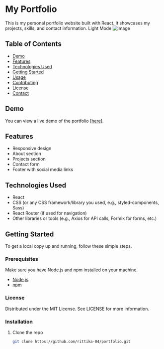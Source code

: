 # My Portfolio

This is my personal portfolio website built with React. It showcases my projects, skills, and contact information.
Light Mode
![image](https://github.com/user-attachments/assets/87fbc136-2ab5-4f08-a245-529afa520ee6)


## Table of Contents

- [Demo](#demo)
- [Features](#features)
- [Technologies Used](#technologies-used)
- [Getting Started](#getting-started)
- [Usage](#usage)
- [Contributing](#contributing)
- [License](#license)
- [Contact](#contact)

## Demo

You can view a live demo of the portfolio [[here](https://portfolio-9czt.vercel.app/)].

## Features

- Responsive design
- About section
- Projects section
- Contact form
- Footer with social media links

## Technologies Used

- React
- CSS (or any CSS framework/library you used, e.g., styled-components, Sass)
- React Router (if used for navigation)
- Other libraries or tools (e.g., Axios for API calls, Formik for forms, etc.)

## Getting Started

To get a local copy up and running, follow these simple steps.

### Prerequisites

Make sure you have Node.js and npm installed on your machine.

- [Node.js](https://nodejs.org/)
- [npm](https://www.npmjs.com/)

### License
Distributed under the MIT License. See LICENSE for more information.

### Installation

1. Clone the repo
   ```sh
   git clone https://github.com/rittika-04/portfolio.git
